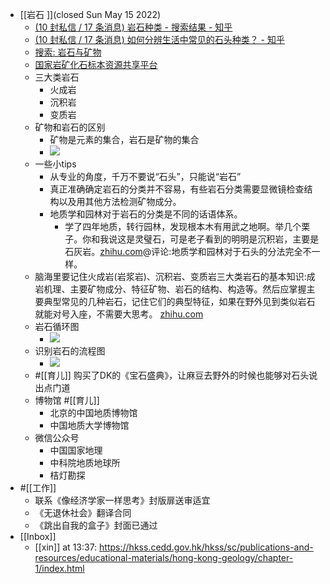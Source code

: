 - [[岩石 ]](closed Sun May 15 2022)
    - [(10 封私信 / 17 条消息) 岩石种类 - 搜索结果 - 知乎](https://www.zhihu.com/search?type=content&q=%E5%B2%A9%E7%9F%B3%E7%A7%8D%E7%B1%BB)
    - [(10 封私信 / 17 条消息) 如何分辨生活中常见的石头种类？ - 知乎](https://www.zhihu.com/question/27199854)
    - [搜索: 岩石与矿物](https://www.douban.com/search?q=%E5%B2%A9%E7%9F%B3%E4%B8%8E%E7%9F%BF%E7%89%A9)
    - [国家岩矿化石标本资源共享平台](http://www.nimrf.net.cn/ept/list)
    - 三大类岩石
        - 火成岩
        - 沉积岩
        - 变质岩
    - 矿物和岩石的区别
        - 矿物是元素的集合，岩石是矿物的集合
        - ![](https://firebasestorage.googleapis.com/v0/b/firescript-577a2.appspot.com/o/imgs%2Fapp%2Fxinyiheng%2F-IWl5r_2Yr.png?alt=media&token=90d57e72-1ce3-4f1b-9881-531bc02ca5ad)
    - 一些小tips
        - 从专业的角度，千万不要说“石头”，只能说“岩石”
        - 真正准确确定岩石的分类并不容易，有些岩石分类需要显微镜检查结构以及用其他方法检测矿物成分。
        - 地质学和园林对于岩石的分类是不同的话语体系。
            - 学了四年地质，转行园林，发现根本木有用武之地啊。举几个栗子。你和我说这是灵璧石，可是老子看到的明明是沉积岩，主要是石灰岩。[zhihu.com](https://www.zhihu.com/question/27199854)@评论:地质学和园林对于石头的分法完全不一样。
    -  脑海里要记住火成岩(岩浆岩)、沉积岩、变质岩三大类岩石的基本知识:成岩机理、主要矿物成分、特征矿物、岩石的结构、构造等。然后应掌握主要典型常见的几种岩石，记住它们的典型特征，如果在野外见到类似岩石就能对号入座，不需要大思考。 [zhihu.com](https://www.zhihu.com/question/27199854)
    - 岩石循环图
        - ![](https://firebasestorage.googleapis.com/v0/b/firescript-577a2.appspot.com/o/imgs%2Fapp%2Fxinyiheng%2FQDcPGC9L0Y.png?alt=media&token=ef99a395-dda1-4837-b0ac-1b1babe7bf8f)
    - 识别岩石的流程图
        - ![](https://firebasestorage.googleapis.com/v0/b/firescript-577a2.appspot.com/o/imgs%2Fapp%2Fxinyiheng%2FbzFJipw_Ai.png?alt=media&token=aace6ca5-288d-481d-892d-c60fee8b35a4)
    - #[[育儿]] 购买了DK的《宝石盛典》，让麻豆去野外的时候也能够对石头说出点门道
    - 博物馆  #[[育儿]]
        - 北京的中国地质博物馆
        - 中国地质大学博物馆
    - 微信公众号
        - 中国国家地理
        - 中科院地质地球所
        - 桔灯勘探
- #[[工作]] 
    - 联系《像经济学家一样思考》封版扉送审适宜
    - 《无退休社会》翻译合同
    - 《跳出自我的盒子》封面已通过
- [[Inbox]]
    - [[xin]] at 13:37: https://hkss.cedd.gov.hk/hkss/sc/publications-and-resources/educational-materials/hong-kong-geology/chapter-1/index.html
